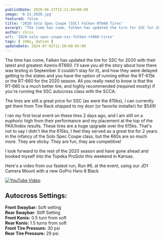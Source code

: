 ```yaml
---
publishDate: 2020-06-23T15:21:04+00:00
image: '6-21-2020.jpg'
featured: false
title: "2020 Solo Spec Coupe (SSC) Falken RT660 Tires"
excerpt: "The time has come, Falken has updated the tire for SSC for 2020 with their latest and greatest Azenis RT660. "
author: chris
url: '2020-solo-spec-coupe-ssc-falken-rt660-tires'
tags: [ 240z, datsun ]
updateDate: 2024-07-01T11:50:00-05:00
---
```


The time has come, Falken has updated the tire for SSC for 2020 with their latest and greatest Azenis RT660. I'll save you all the story about how there was testing in September (I couldn't stay for it), and how they were delayed getting to the states and you have the option of running either the RT-615k or the RT-660 for the 2020 season. All you really need to know is that the RT-660 is a much better tire, and highly recommended (required mostly) if you're running the SSC autocross class with the SCCA.

The tires are still a great price for SSC (as were the 615ks), I can currently get them from Tire Rack shipped to my door (or favorite installer) for $549!

I ran my first local event on these tires 2 days ago, and I am still on a euphoric high from their performance and my placement at the top of the PAX/Index results. These tires are a huge upgrade over the 615ks. That's not to say I didn't like the 615ks, I feel they served as a great tire for 2 years in the infancy of the Solo Spec Coupe class, but the 660s are so much more. They are sticky. They are fun, they are competitive!

I look forward to the rest of the 2020 season and have gone ahead and booked myself into the Topeka ProSolo this weekend in Kansas.

Here's a video from our fastest run, Run #6, at the event, using our JD1 Camera Mount with a new GoPro Hero 8 Black

[![YouTube Video](https://www.youtube.com/embed/0sm0iK9IifU)](https://www.youtube.com/embed/0sm0iK9IifU)

## Autocross Settings:
**Front Swaybar:** Soft setting  
**Rear Swaybar:** Stiff Setting  
**Front Konis:** 0.5 turn from soft  
**Rear Konis:** 1.5 turns from soft  
**Front Tire Pressure:** 30 psi  
**Rear Tire Pressure:** 29 psi
